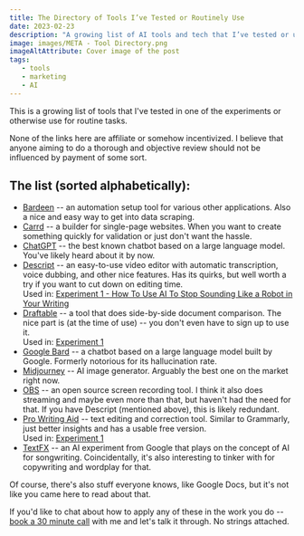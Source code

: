 ```yaml
---
title: The Directory of Tools I’ve Tested or Routinely Use
date: 2023-02-23
description: "A growing list of AI tools and tech that I’ve tested or use for routine marketing tasks."
image: images/META - Tool Directory.png
imageAltAttribute: Cover image of the post
tags:
   - tools
   - marketing 
   - AI
---
```


This is a growing list of tools that I've tested in one of the experiments or otherwise use for routine tasks.

None of the links here are affiliate or somehow incentivized. I believe that anyone aiming to do a thorough and objective review should not be influenced by payment of some sort.

## The list (sorted alphabetically):

-   [Bardeen](https://www.bardeen.ai/) -- an automation setup tool for various other applications. Also a nice and easy way to get into data scraping.
-   [Carrd](https://carrd.co/) -- a builder for single-page websites. When you want to create something quickly for validation or just don't want the hassle.
-   [ChatGPT](https://chat.openai.com/) -- the best known chatbot based on a large language model. You've likely heard about it by now. 
-   [Descript](https://descript.com/) -- an easy-to-use video editor with automatic transcription, voice dubbing, and other nice features. Has its quirks, but well worth a try if you want to cut down on editing time.\
    Used in: [Experiment 1 - How To Use AI To Stop Sounding Like a Robot in Your Writing](/post/placeholder-to-measure-things)
-   [Draftable](https://draftable.com/) -- a tool that does side-by-side document comparison. The nice part is (at the time of use) -- you don't even have to sign up to use it.\
    Used in: [Experiment 1](/post/placeholder-to-measure-things)
-   [Google Bard](https://bard.google.com/) -- a chatbot based on a large language model built by Google. Formerly notorious for its hallucination rate.
-   [Midjourney](https://midjourney.com/) -- AI image generator. Arguably the best one on the market right now.
-   [OBS](https://obsproject.com/) -- an open source screen recording tool. I think it also does streaming and maybe even more than that, but haven't had the need for that. If you have Descript (mentioned above), this is likely redundant.
-   [Pro Writing Aid](https://prowritingaid.com/) -- text editing and correction tool. Similar to Grammarly, just better insights and has a usable free version.\
    Used in: [Experiment 1](/post/placeholder-to-measure-things)
-   [TextFX](https://textfx.withgoogle.com/) -- an AI experiment from Google that plays on the concept of AI for songwriting. Coincidentally, it's also interesting to tinker with for copywriting and wordplay for that.

Of course, there's also stuff everyone knows, like Google Docs, but it's not like you came here to read about that.

If you'd like to chat about how to apply any of these in the work you do -- [book a 30 minute call](https://calendly.com/gocentas/intro?utm_source=performance-pirate&utm_medium=blogpost&utm_campaign=sound-like-a-robot) with me and let's talk it through. No strings attached.